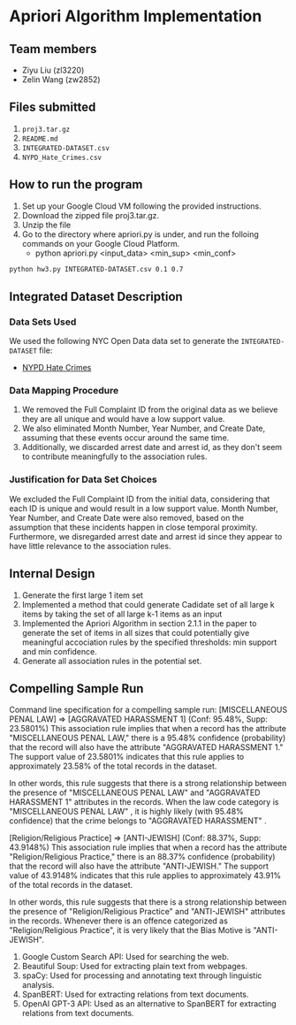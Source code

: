 # Apriori Algorithm Implementation

## Team members

- Ziyu Liu (zl3220)
- Zelin Wang (zw2852)

## Files submitted

1. `proj3.tar.gz`
2. `README.md`
3. `INTEGRATED-DATASET.csv`
4. `NYPD_Hate_Crimes.csv`

## How to run the program

1. Set up your Google Cloud VM following the provided instructions.
2. Download the zipped file proj3.tar.gz.
3. Unzip the file
4. Go to the directory where apriori.py is under, and run the folloing commands on your Google Cloud Platform.
   - python apriori.py <input_data> <min_sup> <min_conf>

```sh
python hw3.py INTEGRATED-DATASET.csv 0.1 0.7
```


## Integrated Dataset Description

### Data Sets Used
We used the following NYC Open Data data set to generate the `INTEGRATED-DATASET` file:
- [NYPD Hate Crimes](https://data.cityofnewyork.us/Public-Safety/NYPD-Hate-Crimes/bqiq-cu78)


### Data Mapping Procedure
1. We removed the Full Complaint ID from the original data as we believe they are all unique and would have a low support value. 
2. We also eliminated Month Number, Year Number, and Create Date, assuming that these events occur around the same time. 
3. Additionally, we discarded arrest date and arrest id, as they don't seem to contribute meaningfully to the association rules.

### Justification for Data Set Choices
We excluded the Full Complaint ID from the initial data, considering that each ID is unique and would result in a low support value. Month Number, Year Number, and Create Date were also removed, based on the assumption that these incidents happen in close temporal proximity. Furthermore, we disregarded arrest date and arrest id since they appear to have little relevance to the association rules.

## Internal Design
1. Generate the first large 1 item set
2. Implemented a method that could generate Cadidate set of all large k items by taking the set of all large k-1 items as an input
3. Implemented the Apriori Algorithm in section 2.1.1 in the paper to generate the set of items in all sizes that could potentially give meaningful accociation rules by the specified thresholds: min support and min confidence. 
4. Generate all association rules in the potential set.


## Compelling Sample Run
Command line specification for a compelling sample run:
[MISCELLANEOUS PENAL LAW] => [AGGRAVATED HARASSMENT 1] (Conf: 95.48%, Supp: 23.5801%)
This association rule implies that when a record has the attribute "MISCELLANEOUS PENAL LAW," there is a 95.48% confidence (probability) that the record will also have the attribute "AGGRAVATED HARASSMENT 1." The support value of 23.5801% indicates that this rule applies to approximately 23.58% of the total records in the dataset.

In other words, this rule suggests that there is a strong relationship between the presence of "MISCELLANEOUS PENAL LAW" and "AGGRAVATED HARASSMENT 1" attributes in the records. When the law code category is "MISCELLANEOUS PENAL LAW" , it is highly likely (with 95.48% confidence) that the crime belongs to "AGGRAVATED HARASSMENT" .

[Religion/Religious Practice] => [ANTI-JEWISH] (Conf: 88.37%, Supp: 43.9148%)
This association rule implies that when a record has the attribute "Religion/Religious Practice," there is an 88.37% confidence (probability) that the record will also have the attribute "ANTI-JEWISH." The support value of 43.9148% indicates that this rule applies to approximately 43.91% of the total records in the dataset.

In other words, this rule suggests that there is a strong relationship between the presence of "Religion/Religious Practice" and "ANTI-JEWISH" attributes in the records. Whenever there is an offence categorized as "Religion/Religious Practice", it is very likely that the Bias Motive is "ANTI-JEWISH".


1. Google Custom Search API: Used for searching the web.
2. Beautiful Soup: Used for extracting plain text from webpages.
3. spaCy: Used for processing and annotating text through linguistic analysis.
4. SpanBERT: Used for extracting relations from text documents.
5. OpenAI GPT-3 API: Used as an alternative to SpanBERT for extracting relations from text documents.

